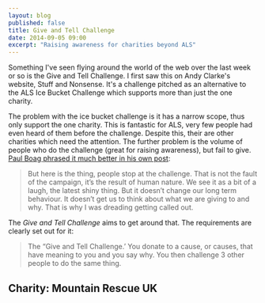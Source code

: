 ```yaml
---
layout: blog
published: false
title: Give and Tell Challenge
date: 2014-09-05 09:00
excerpt: "Raising awareness for charities beyond ALS"
---
```


Something I've seen flying around the world of the web over the last week or so is the Give and Tell Challenge. I first saw this on Andy Clarke's website, Stuff and Nonsense. It's a challenge pitched as an alternative to the ALS Ice Bucket Challenge which supports more than just the one charity. 

The problem with the ice bucket challenge is it has a narrow scope, thus only support the one charity. This is fantastic for ALS, very few people had even heard of them before the challenge. Despite this, their are other charities which need the attention. The further problem is the volume of people who do the challenge (great for raising awareness), but fail to give. [Paul Boag phrased it much better in his own post](pb):

> But here is the thing, people stop at the challenge. That is not the fault of the campaign, it’s the result of human nature. We see it as a bit of a laugh, the latest shiny thing. But it doesn’t change our long term behaviour. It doesn’t get us to think about what we are giving to and why. That is why I was dreading getting called out.

The *Give and Tell Challenge* aims to get around that. The requirements are clearly set out for it: 

> The “Give and Tell Challenge.’ You donate to a cause, or causes, that have meaning to you and you say why. You then challenge 3 other people to do the same thing.

## Charity: Mountain Rescue UK




[pb]: https://medium.com/@boagworld/the-ice-bucket-challenge-e0663fbf6544 "The ice bucket challenge"